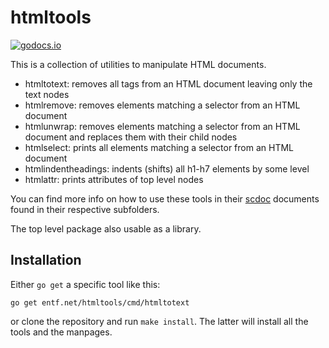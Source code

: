 # htmltools

[![godocs.io](https://godocs.io/entf.net/htmltools?status.svg)](https://godocs.io/entf.net/htmltools)

This is a collection of utilities to manipulate HTML documents.

- htmltotext: removes all tags from an HTML document leaving only the text nodes
- htmlremove: removes elements matching a selector from an HTML document
- htmlunwrap: removes elements matching a selector from an HTML document and
  replaces them with their child nodes
- htmlselect: prints all elements matching a selector from an HTML document
- htmlindentheadings: indents (shifts) all h1-h7 elements by some level
- htmlattr: prints attributes of top level nodes

You can find more info on how to use these tools in their
[scdoc](https://git.sr.ht/~sircmpwn/scdoc) documents found in their respective
subfolders.

The top level package also usable as a library.

## Installation

Either `go get` a specific tool like this:

```
go get entf.net/htmltools/cmd/htmltotext
```

or clone the repository and run `make install`. The latter will install all the
tools and the manpages.

